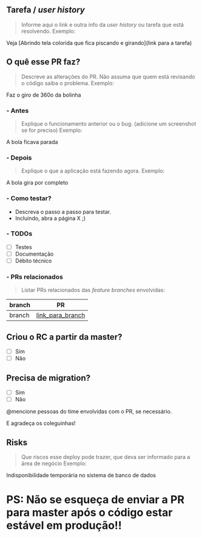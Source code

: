 ## Tarefa / *user history*

> Informe aqui o link e outra info da *user history* ou tarefa que está resolvendo.
> Exemplo:

Veja [Abrindo tela colorida que fica piscando e girando](link para a tarefa)


## O quê esse PR faz?

> Descreve as alterações do PR. Não assuma que quem está revisando o código saiba o problema.
> Exemplo:

Faz o giro de 360o da bolinha


### - Antes

> Explique o funcionamento anterior ou o bug. (adicione um screenshot se for preciso)
> Exemplo:

A bola ficava parada

### - Depois

> Explique o que a aplicação está fazendo agora.
> Exemplo:

A bola gira por completo

### - Como testar?

- Descreva o passo a passo para testar.
- Incluindo, abra a página X  ;)

### - TODOs
- [ ] Testes
- [ ] Documentação
- [ ] Débito técnico

### - PRs relacionados
> Listar PRs relacionados das *feature branches* envolvidas:

branch | PR
------ | ------
branch | [link_para_branch]()

## Criou o RC a partir da master?
- [ ] Sim
- [ ] Não

## Precisa de migration?
- [ ] Sim
- [ ] Não

@mencione pessoas do time envolvidas com o PR, se necessário.

E agradeça os coleguinhas!

## Risks
> Que riscos esse deploy pode trazer, que deva ser informado para a área de negócio
> Exemplo:

Indisponibilidade temporária no sistema de banco de dados

# PS: Não se esqueça de enviar a PR para master após o código estar estável em produção!!
